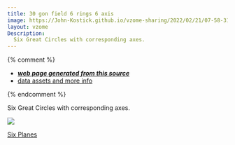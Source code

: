 ```yaml
---
title: 30 gon field 6 rings 6 axis
image: https://John-Kostick.github.io/vzome-sharing/2022/02/21/07-58-31-30-gon-field-6-rings-6-axis/30-gon-field-6-rings-6-axis.png
layout: vzome
Description:
  Six Great Circles with corresponding axes.
---
```


{% comment %}
 - [***web page generated from this source***][post]
 - [data assets and more info][github]

[post]: <https://John-Kostick.github.io/vzome-sharing/2022/02/21/30-gon-field-6-rings-6-axis-07-58-31.html>
[github]: <https://github.com/John-Kostick/vzome-sharing/tree/main/2022/02/21/07-58-31-30-gon-field-6-rings-6-axis/>
{% endcomment %}

  Six Great Circles with corresponding axes.

<vzome-viewer style="width: 100%; height: 100vh;"
       src="https://John-Kostick.github.io/vzome-sharing/2022/02/21/07-58-31-30-gon-field-6-rings-6-axis/30-gon-field-6-rings-6-axis.vZome" >
  <img src="https://John-Kostick.github.io/vzome-sharing/2022/02/21/07-58-31-30-gon-field-6-rings-6-axis/30-gon-field-6-rings-6-axis.png" />
</vzome-viewer>

[Six Planes] 

[Six Planes]:https://youtu.be/bTuleK7qkxY
